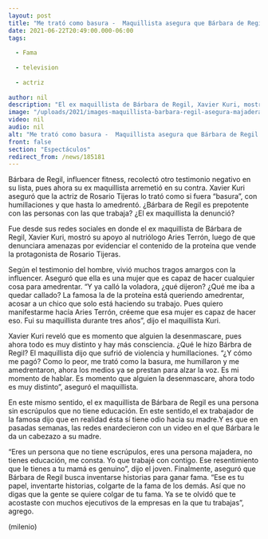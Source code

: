```yaml
---
layout: post
title: "Me trató como basura -  Maquillista asegura que Bárbara de Regil lo violentó y humilló"
date: 2021-06-22T20:49:00.000-06:00
tags:
  
  - Fama
  
  - television
  
  - actriz
  
author: nil
description: "El ex maquillista de Bárbara de Regil, Xavier Kuri, mostró su apoyo al nutriólogo Aries Terrón. Contó que la influencer es una persona sin educación y que sí tiene un odio genuino contra su madre. "
image: "/uploads/2021/images-maquillista-barbara-regil-asegura-majadera.jpg"
video: nil
audio: nil
alt: "Me trató como basura -  Maquillista asegura que Bárbara de Regil lo violentó y humilló"
front: false
section: "Espectáculos"
redirect_from: /news/185181
---
```


Bárbara de Regil, influencer fitness, recolectó otro testimonio negativo en su lista, pues ahora su ex maquillista arremetió en su contra. Xavier Kuri aseguró que la actriz de Rosario Tijeras lo trató como si fuera “basura”, con humillaciones y que hasta lo amedrentó. ¿Bárbara de Regil es prepotente con las personas con las que trabaja? ¿El ex maquillista la denunció? 

Fue desde sus redes sociales en donde el ex maquillista de Bárbara de Regil, Xavier Kuri, mostró su apoyo al nutriólogo Aries Terrón, luego de que denunciara amenazas por evidenciar el contenido de la proteína que vende la protagonista de Rosario Tijeras. 

Según el testimonio del hombre, vivió muchos tragos amargos con la influencer. Aseguró que ella es una mujer que es capaz de hacer cualquier cosa para amedrentar. “Y ya calló la voladora, ¿qué dijeron? ¿Qué me iba a quedar callado? La famosa la de la proteína está queriendo amedrentar, acosar a un chico que solo está haciendo su trabajo. Pues quiero manifestarme hacía Aries Terrón, créeme que esa mujer es capaz de hacer eso. Fui su maquillista durante tres años”, dijo el maquillista Kuri.

Xavier Kuri reveló que es momento que alguien la desenmascare, pues ahora todo es muy distinto y hay más consciencia. ¿Qué le hizo Bárbra de Regil? El maquillista dijo que sufrió de violencia y humillaciones. “¿Y cómo me pagó? Como lo peor, me trató como la basura, me humillaron y me amedrentaron, ahora los medios ya se prestan para alzar la voz. Es mi momento de hablar. Es momento que alguien la desenmascare, ahora todo es muy distinto”, aseguró el maquillista. 

En este mismo sentido, el ex maquillista de Bárbara de Regil es una persona sin escrúpulos que no tiene educación. En este sentido,el ex trabajador de la famosa dijo que en realidad ésta sí tiene odio hacia su madre.Y es que en pasadas semanas, las redes enardecieron con un video en el que Bárbara le da un cabezazo a su madre. 

“Eres un persona que no tiene escrúpulos, eres una persona majadera, no tienes educación, me consta. Yo que trabajé con contigo. Ese resentimiento que le tienes a tu mamá es genuino”, dijo el joven. Finalmente, aseguró que Bárbara de Regil busca inventarse historias para ganar fama. “Ese es tu papel, inventarte historias, colgarte de la fama de los demás. Así que no digas que la gente se quiere colgar de tu fama. Ya se te olvidó que te acostaste con muchos ejecutivos de la empresas en la que tu trabajas”, agrego.

(milenio)